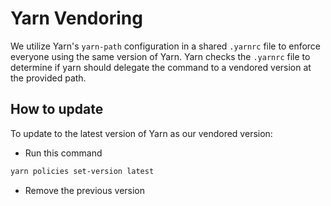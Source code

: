 # Yarn Vendoring

We utilize Yarn's `yarn-path` configuration in a shared `.yarnrc` file to enforce
everyone using the same version of Yarn. Yarn checks the `.yarnrc` file to
determine if yarn should delegate the command to a vendored version at the
provided path.

## How to update

To update to the latest version of Yarn as our vendored version:

-   Run this command

```sh
yarn policies set-version latest
```

-   Remove the previous version
